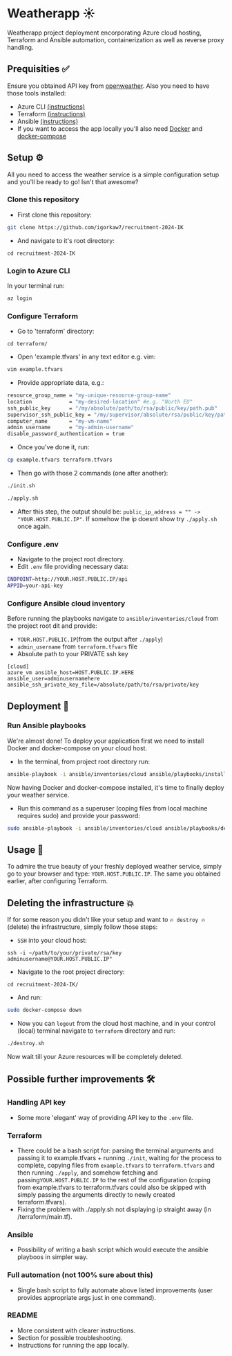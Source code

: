 
# Weatherapp ☀️
Weatherapp project deployment encorporating Azure cloud hosting, Terraform and Ansible automation, containerization as well as reverse proxy handling.

## Prequisities ✅
Ensure you obtained API key from [openweather](https://openweathermap.org/). Also you need to have those tools installed:
* Azure CLI [(instructions)](https://learn.microsoft.com/en-us/cli/azure/install-azure-cli)
* Terraform [(instructions)](https://developer.hashicorp.com/terraform/tutorials/aws-get-started/install-cli)
* Ansible [(instructions)](https://docs.ansible.com/ansible/latest/installation_guide/intro_installation.html)
* If you want to access the app locally you'll also need [Docker](https://docs.docker.com/get-docker/) and [docker-compose](https://docs.docker.com/compose/install/)

## Setup ⚙️
All you need to access the weather service is a simple configuration setup and you'll be ready to go! Isn't that awesome?

### Clone this repository
* First clone this repository:
```sh
git clone https://github.com/igorkaw7/recruitment-2024-IK
```
* And navigate to it's root directory:
```ssh
cd recruitment-2024-IK
```

### Login to Azure CLI
In your terminal run:
```sh
az login
```

### Configure Terraform
* Go to 'terraform' directory:
```
cd terraform/
```
* Open 'example.tfvars' in any text editor e.g. vim:
```sh
vim example.tfvars
```
* Provide appropriate data, e.g.:
```sh
resource_group_name = "my-unique-resource-group-name"
location            = "my-desired-location" #e.g. "North EU"
ssh_public_key      = "/my/absolute/path/to/rsa/public/key/path.pub"
supervisor_ssh_public_key = "/my/supervisor/absolute/rsa/public/key/path.pub"
computer_name       = "my-vm-name"
admin_username      = "my-admin-username"
disable_password_authentication = true 
```

* Once you've done it, run:
```sh
cp example.tfvars terraform.tfvars
```
* Then go with those 2 commands (one after another):
```sh
./init.sh
```
```sh
./apply.sh
```
* After this step, the output should be:
``public_ip_address = "" -> "YOUR.HOST.PUBLIC.IP"``. If somehow the ip doesnt show try ``./apply.sh`` once again.

### Configure .env
* Navigate to the project root directory.
* Edit ``.env`` file providing necessary data:
```sh
ENDPOINT=http://YOUR.HOST.PUBLIC.IP/api
APPID=your-api-key
```
### Configure Ansible cloud inventory
Before running the playbooks navigate to ``ansible/inventories/cloud`` from the project root dit and provide:
* ``YOUR.HOST.PUBLIC.IP``(from the output after ``./apply``)
* ``admin_username`` from ``terraform.tfvars`` file
* Absolute path to your PRIVATE ssh key
  
```ssh
[cloud]
azure_vm ansible_host=HOST.PUBLIC.IP.HERE ansible_user=adminusernamehere ansible_ssh_private_key_file=/absolute/path/to/rsa/private/key
```

## Deployment 👷

### Run Ansible playbooks
We're almost done! To deploy your application first we need to install Docker and docker-compose on your cloud host.
* In the terminal, from project root directory run:
```sh
ansible-playbook -i ansible/inventories/cloud ansible/playbooks/install_docker.yml 
```
Now having Docker and docker-compose installed, it's time to finally deploy your weather service.
* Run this command as a superuser (coping files from local machine requires sudo) and provide your password:
```sh
sudo ansible-playbook -i ansible/inventories/cloud ansible/playbooks/deploy_app.yml 
```

## Usage 💃
To admire the true beauty of your freshly deployed weather service, simply go to your browser and type:
``YOUR.HOST.PUBLIC.IP``. The same you obtained earlier, after configuring Terraform.

## Deleting the infrastructure 💥
If for some reason you didn't like your setup and want to ``🔥 destroy 🔥`` (delete) the infrastructure, simply follow those steps:
* ``SSH`` into your cloud host:
```ssh
ssh -i ~/path/to/your/private/rsa/key adminusername@YOUR.HOST.PUBLIC.IP"
```
* Navigate to the root project directory:
```ssh
cd recruitment-2024-IK/
```
* And run:
```sh
sudo docker-compose down
```
* Now you can ``logout`` from the cloud host machine, and in your control (local) terminal navigate to ``terraform`` directory and run:
```sh
./destroy.sh
```
Now wait till your Azure resources will be completely deleted.

## Possible further improvements 🛠️

### Handling API key
* Some more 'elegant' way of providing API key to the ``.env`` file.

### Terraform
* There could be a bash script for: parsing the terminal arguments and passing it to example.tfvars + running ``./init``, waiting for the process to complete, copying files from ``example.tfvars`` to ``terraform.tfvars`` and then running ``./apply``, and somehow fetching and passing``YOUR.HOST.PUBLIC.IP`` to the rest of the configuration (coping from example.tfvars to terraform.tfvars could also be skipped with simply passing the arguments directly to newly created terraform.tfvars).
* Fixing the problem with ./apply.sh not displaying ip straight away (in /terraform/main.tf).

### Ansible 
* Possibility of writing a bash script which would execute the ansible playboos in simpler way.

### Full automation (not 100% sure about this)
* Single bash script to fully automate above listed improvements (user provides appropriate args just in one command).

### README
* More consistent with clearer instructions. 
* Section for possible troubleshooting.
* Instructions for running the app locally.
